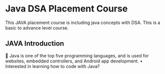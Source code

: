 # Java DSA Placement Course
This JAVA placement course is including java concepts with DSA. This is a basic to advance level course.


## JAVA Introduction 

🔘 Java is one of the top five programming languages, and is used for websites, embedded controllers, and Android app development.
• Interested in learning how to code with Java?

